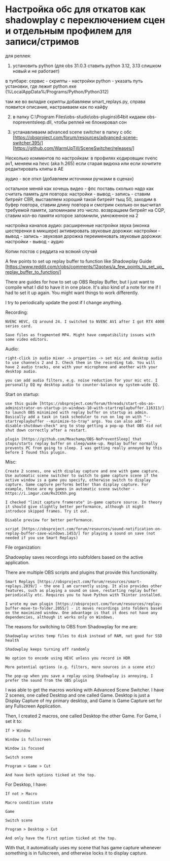 # Настройка обс для откатов как shadowplay с переключением сцен и отдельным профилем для записи/стримов

для реплея:
1. установить python (для obs 31.0.3 ставить python 3.12, 3.13 слишком новый и не работает)

в тулбаре: сервис - скрипты - настройки python - указать путь установки, где лежит python.exe (%LocalAppData%/Programs/Python/Python312)

там же во вкладке скрипты добавляем smart_replays.py, справа появится описание, настраиваем как по кайфу

2. в папку C:\Program Files\obs-studio\obs-plugins\64bit кидаем obs-nopreventsleep.dll, чтобы реплей не блокировал сон

3. устанавливаем advanced scene switcher в папку с обс [https://obsproject.com/forum/resources/advanced-scene-switcher.395/] [https://github.com/WarmUpTill/SceneSwitcher/releases/]

Несколько комментов по настройкам:
в профилях кодировщик nvenc av1, меняем на hevc (aka h.265) если старая видюха или если хочитите редактировать клипы в AE

аудио - все откл (добавляем источники ручками в сценах)

остальное меняй как хочешь
видео - фпс поставь сколько надо
как считать память для повтора: настройки - вывод - запись - ставим битрейт CBR, выставляем хороший такой битрейт тыщ 50, заходим в буфер повтора, ставим длину повтора и смотрим сколько он высчитал требуемой памяти, запоминаем это число. возвращаем битрейт на CQP, ставим кол-во памяти которое запомнили, умноженное на 2

настройка каналов аудио: расширенные настройки звука (иконка шестеренки в микшере)
активировать звуковые дорожки: настройки - вывод - запись - звуковая дорожка
переименовать звуковые дорожки: настройки - вывод - аудио




Копии постов с реддита на всякий случай

 A few points to set up replay buffer to function like Shadowplay
Guide [https://www.reddit.com/r/obs/comments/12qotws/a_few_points_to_set_up_replay_buffer_to_function/]

There are guides for how to set up OBS Replay Buffer, but I just want to compile what I did to have it in one place. It's also kind of a note for me if I had to set it up again. You might want things to work differently.

I try to periodically update the post if I change anything.

Recording:

    NVENC HEVC, CQ around 24. I switched to NVENC AV1 after I got RTX 4000 series card.

    Save files as fragmented MP4. Might have compatibility issues with some video editors.

Audio:

    right-click in audio mixer -> properties -> set mic and desktop audio to use channels 2 and 3. Check them in the recording tab. You will have 2 audio tracks, one with your microphone and another with your desktop audio.

    you can add audio filters, e.g. noise reduction for your mic etc. I personally EQ my desktop audio to counter-balance my system-wide EQ.

Start on startup:

    use this guide [https://obsproject.com/forum/threads/start-obs-as-administrator-on-startup-in-windows-10-with-startreplaybuffer.116313/] to launch OBS minimized with replay buffer on startup as admin. Basically add a task in task scheduler to run on log on with "--startreplaybuffer --minimize-to-tray" args. You can also add "--disable-shutdown-check" arg to stop getting a pop-up that OBS did not shut down correctly after a restart.

    plugin [https://github.com/Meachamp/OBS-NoPreventSleep] that stops/starts replay buffer on sleep/wake-up. Replay buffer normally prevents PC from going to sleep. I was getting really annoyed by this before I found this plugin.

Misc:

    Create 2 scenes, one with display capture and one with game capture. Use automatic scene switcher to switch to game capture scene if the active window is a game you specify, otherwise switch to display capture. Game capture performs better than display capture. For example, these are my games in automatic scene switcher - https://i.imgur.com/Rv2CKhh.png

    I checked "limit capture framerate" in-game capture source. In theory it should give slightly better performance, although it might introduce skipped frames. Try it out.

    Disable preview for better performance.

    script [https://obsproject.com/forum/resources/sound-notification-on-replay-buffer-save-windows.1453/] for playing a sound on save (not needed if you use Smart Replays)

File organization:

Shadowplay saves recordings into subfolders based on the active application.

There are multiple OBS scripts and plugins that provide this functionality.

    Smart Replays [https://obsproject.com/forum/resources/smart-replays.2039/] - the one I am currently using. It also provides other features, such as playing a sound on save, restarting replay buffer periodically etc. Requires you to have Python with Tkinter installed.

    I wrote my own plugin [https://obsproject.com/forum/resources/replay-buffer-move-to-folder.2055/] - it moves recordings into folders based on the maximized window. One advantage is that it does not have any dependencies, although it works only on Windows.

The reasons for switching to OBS from Shadowplay for me are:

    Shadowplay writes temp files to disk instead of RAM, not good for SSD health

    Shadowplay keeps turning off randomly

    No option to encode using HEVC unless you record in HDR

    More potential options (e.g. filters, more sources in a scene etc)

    The pop-up when you save a replay using Shadowplay is annoying, I prefer the sound from the OBS plugin







I was able to get the macros working with Advanced Scene Switcher. I have 2 scenes, one called Desktop and one called Game. Desktop is just a Display Capture of my primary desktop, and Game is Game Capture set for any Fullscreen Application.

Then, I created 2 macros, one called Desktop the other Game. For Game, I set it to:

    If > Window

    Window is fullscreen

    Window is focused

    Switch scene

    Program > Game > Cut

    And have both options ticked at the top.

For Desktop, I have:

    If not > Macro

    Macro condition state

    Game

    Switch scene

    Program > Desktop > Cut

    And only have the first option ticked at the top.

With that, it automatically uses my scene that has game capture whenever something is in fullscreen, and otherwise locks it to display capture.

